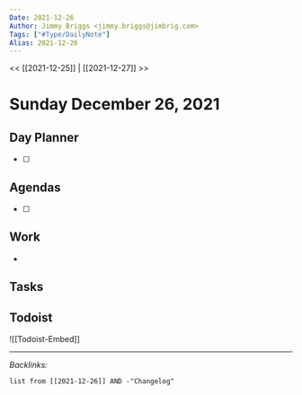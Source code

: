 ```yaml
---
Date: 2021-12-26
Author: Jimmy Briggs <jimmy.briggs@jimbrig.com>
Tags: ["#Type/DailyNote"]
Alias: 2021-12-26
---
```


<< [[2021-12-25]] | [[2021-12-27]] >>

# Sunday December 26, 2021

## Day Planner

- [ ] 

## Agendas

- [ ] 

## Work

- 

## Tasks

## Todoist

![[Todoist-Embed]]

***

*Backlinks:*

```dataview
list from [[2021-12-26]] AND -"Changelog"
```
